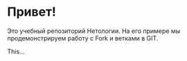 # Привет! 

Это учебный репозиторий Нетологии. На его примере мы продемонстрируем работу с Fork и ветками в GIT. 

This...